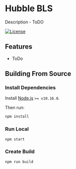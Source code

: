 # Hubble BLS

Description - ToDO

[![License](https://img.shields.io/badge/License-Apache%202.0-blue.svg)](https://opensource.org/licenses/Apache-2.0)

## Features

- ToDo

## Building From Source

### Install Dependencies

Install [Node.js](https://nodejs.org/en/) `>= v10.16.0`.

Then run:

```sh
npm install
```

### Run Local

```sh
npm start
```

### Create Build

```sh
npm run build
```
